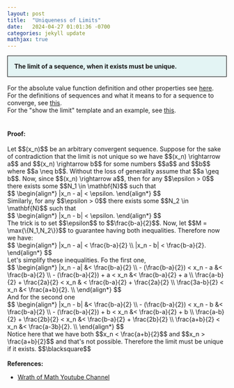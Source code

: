 ```yaml
---
layout: post
title:  "Uniqueness of Limits"
date:   2024-04-27 01:01:36 -0700
categories: jekyll update
mathjax: true
---
```

<div style="background-color: #E3F4F4; padding: 15px 15px 15px 15px; border:1px solid black;">
  <b>The limit of a sequence, when it exists must be unique.</b>
</div>
<br>
<!------------------------------------------------------------------------------------>
For the absolute value function definition and other properties see <a href="https://strncat.github.io/jekyll/update/2024/05/26/analysis-absolute-value-properties.html">here</a>.
<br>
For the definitions of sequences and what it means to for a sequence to converge, see <a href="https://strncat.github.io/jekyll/update/2024/05/21/analysis-seq-definitions.html">this</a>.
<br>
For the "show the limit" template and an example, see <a href="https://strncat.github.io/jekyll/update/2024/05/12/analysis-seq-limit-template.html">this</a>.
<br> 
<br>
<!------------------------------------------------------------------------------------>
<h4><b>Proof:</b></h4>
Let $$(x_n)$$ be an arbitrary convergent sequence. Suppose for the sake of contradiction that the limit is not unique so we have $$(x_n) \rightarrow a$$ and $$(x_n) \rightarrow b$$ for some numbers $$a$$ and $$b$$ where $$a \neq b$$. Without the loss of generality assume that $$a \geq b$$. Now, since $$(x_n) \rightarrow a$$, then for any $$\epsilon > 0$$ there exists some $$N_1 \in \mathbf{N}$$ such that
<div>
$$
\begin{align*}
|x_n - a| < \epsilon.
\end{align*}
$$
</div>
Similarly, for any $$\epsilon > 0$$ there exists some $$N_2 \in \mathbf{N}$$ such that
<div>
$$
\begin{align*}
|x_n - b| < \epsilon.
\end{align*}
$$
</div>
The trick is to set $$\epsilon$$ to $$\frac{b-a}{2}$$. Now, let $$M = \max{\{N_1,N_2\}}$$ to guarantee having both inequalities. Therefore now we have:
<div>
$$
\begin{align*}
|x_n - a| < \frac{b-a}{2} \\
|x_n - b| < \frac{b-a}{2}.
\end{align*}
$$
</div>
Let's simplify these inequalities. Fo the first one,
<div>
$$
\begin{align*}
|x_n - a| &< \frac{b-a}{2} \\
- (\frac{b-a}{2}) < x_n - a &< \frac{b-a}{2} \\
- (\frac{b-a}{2}) + a < x_n &< \frac{b-a}{2} + a \\
\frac{a-b}{2} + \frac{2a}{2} < x_n & < \frac{b-a}{2} + \frac{2a}{2} \\
\frac{3a-b}{2} < x_n &< \frac{a+b}{2}. \\
\end{align*}
$$
</div>
And for the second one
<div>
$$
\begin{align*}
|x_n - b| &< \frac{b-a}{2} \\
- (\frac{b-a}{2}) < x_n - b &< \frac{b-a}{2} \\
- (\frac{b-a}{2}) + b < x_n &< \frac{b-a}{2} + b \\
\frac{a-b}{2} + \frac{2b}{2} < x_n &< \frac{b-a}{2} + \frac{2b}{2} \\
\frac{a+b}{2} < x_n &< \frac{a-3b}{2}. \\
\end{align*}
$$
</div>
Notice here that we have both $$x_n < \frac{a+b}{2}$$ and $$x_n > \frac{a+b}{2}$$ and that's not possible. Therefore the limit must be unique if it exists. $$\blacksquare$$
<br>
<br>
<!------------------------------------------------------------------------------------>
<b>References:</b>
<ul>
<li><a href="https://www.youtube.com/watch?v=1xsIpCa961w">Wrath of Math Youtube Channel</a></li>
</ul>